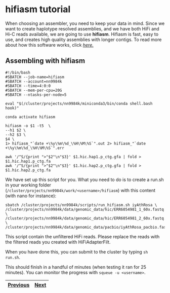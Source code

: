# hifiasm tutorial

When choosing an assembler, you need to keep your data in mind. Since we want to create haplotype resolved assemblies, and we have both HiFi and Hi-C reads available, we are going to use **hifiasm**. Hifiasm is fast, easy to use, and creates high quality assemblies with longer contigs. To read more about how this software works, click [*here.*](https://github.com/chhylp123/hifiasm)

## Assembling with hifiasm

```
#!/bin/bash
#SBATCH --job-name=hifiasm
#SBATCH --account=nn9984k
#SBATCH --time=4:0:0
#SBATCH --mem-per-cpu=20G
#SBATCH --ntasks-per-node=5

eval "$(/cluster/projects/nn9984k/miniconda3/bin/conda shell.bash hook)" 

conda activate hifiasm

hifiasm -o $1 -t5  \
--h1 $2 \
--h2 $3 \
$4 \
1> hifiasm_"`date +\%y\%m\%d_\%H\%M\%S`".out 2> hifiasm_"`date +\%y\%m\%d_\%H\%M\%S`".err

awk '/^S/{print ">"$2"\n"$3}' $1.hic.hap1.p_ctg.gfa | fold > $1.hic.hap1.p_ctg.fa
awk '/^S/{print ">"$2"\n"$3}' $1.hic.hap2.p_ctg.gfa | fold > $1.hic.hap2.p_ctg.fa
```

We have set up this script for you. What you need to do is to create a run.sh in your working folder (`/cluster/projects/nn9984k/work/<username>/hifiasm`) with this content (with nano for instance): 
 
```
sbatch /cluster/projects/nn9984k/scripts/run_hifiasm.sh iyAthRosa \
/cluster/projects/nn9984k/data/genomic_data/hic/ERR6054981_1_60x.fastq.gz \
/cluster/projects/nn9984k/data/genomic_data/hic/ERR6054981_2_60x.fastq.gz \
/cluster/projects/nn9984k/data/genomic_data/pacbio/iyAthRosa_pacbio.fastq.gz 
```
This script contain the unfiltered HiFi reads. Please replace the reads with the filtered reads you created with HiFiAdapterFilt.

When you have done this, you can submit to the cluster by typing `sh run.sh`.
 
This should finish in a handful of minutes (when testing it ran for 25 minutes). You can monitor the progress with `squeue -u <username>`.


|[Previous](https://github.com/ebp-nor/genome-assembly-workshop-2023/blob/main/03_HiFiAdapterFilt.md)|[Next](https://github.com/ebp-nor/genome-assembly-workshop-2023/blob/main/05_YaHS.md)|
|---|---|
